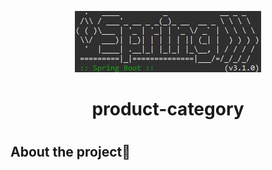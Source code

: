 <p align = "center"> 
  <img alt = "Spring image" src = "assets/prct_spring.png" />
</p>

<h1 align = "center">        
 product-category 
<h1>

<h2> About the project📜 </h2>
